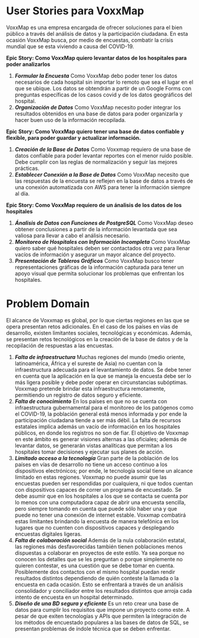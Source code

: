 # User Stories para VoxxMap

VoxxMap es una empresa encargada de ofrecer soluciones para el bien público a través del análisis de datos y la participación ciudadana. En esta ocasión VoxxMap busca, por medio de encuestas, combatir la crisis mundial que se esta viviendo a causa del COVID-19.


**Epic Story: Como VoxxMap quiero levantar datos de los hospitales para poder analizarlos**

1. _**Formular la Encuesta**_ Como VoxxMap debo poder tener los datos necesarios de cada hospital sin importar lo remoto que sea el lugar en el que se ubique. Los datos se obtendrán a partir de un Google Forms con preguntas específicas de los casos covid y de los datos geográficos del hospital.
2. _**Organización de Datos**_ Como VoxxMap necesito poder integrar los resultados obtenidos en una base de datos para poder organizarla y hacer buen uso de la información recopilada.

**Epic Story: Como VoxxMap quiero tener una base de datos confiable y flexible, para poder guardar y actualizar información.**

1. _**Creación de la Base de Datos**_ Como Voxxmap requiero de una base de datos confiable para poder levantar reportes con el menor ruido posible. Debe cumplir con las reglas de normalización y seguir las mejores prácticas.
2. _**Establecer Conexión a la Base de Datos**_ Como VoxxMap necesito que las respuestas de la encuesta se reflejen en la base de datos a través de una conexión automatizada con AWS para tener la información siempre al día.

**Epic Story: Como VoxxMap requiero de un ánalisis de los datos de los hospitales**

1. _**Ánalisis de Datos con Funciones de PostgreSQL**_ Como VoxxMap deseo obtener conclusiones a partir de la información levantada que sea valiosa para llevar a cabo el análisis necesario.
2. _**Monitoreo de Hospitales con Información Incompleta**_ Como VoxxMap quiero saber qué hospitales deben ser contactados otra vez para llenar vacíos de información y asegurar un mayor alcance del proyecto.
3. _**Presentación de Tableros Gráficos**_ Como VoxxMap busco tener representaciones gráficas de la información capturada para tener un apoyo visual que permita solucionar los problemas que enfrentan los hospitales.

# Problem Domain

El alcance de Voxxmap es global, por lo que ciertas regiones en las que se opera presentan retos adicionales. En el caso de los países en vías de desarrollo, existen limitantes sociales, tecnológicas y económicas. Además, se presentan retos tecnológicos en la creación de la base de datos y de la recopilación de respuestas a las encuestas. 

1. _**Falta de infraestructura**_ Muchas regiones del mundo (medio oriente, latinoamérica, África y el sureste de Asia) no cuentan con la infraestructura adecuada para el levantamiento de datos. Se debe tener en cuenta que la aplicación en la que se maneja la encuesta debe ser lo más ligera posible y debe poder operar en circunstancias subóptimas. Voxxmap pretende brindar esta infraestructura remotamente, permitiendo un registro de datos seguro y eficiente.  
2. _**Falta de conocimiento**_ En los países en que no se cuenta con infraestructura gubernamental para el monitoreo de los patógenos como el COVID-19, la población general está menos informada y por ende la participación ciudadana tiende a ser más débil. La falta de recursos estatales implica además un vacío de información en los hospitales públicos, en donde los registros no son de fiar. El objetivo de Voxxmap en este ámbito es generar visiones alternas a las oficiales; además de levantar datos, se generarán vistas analíticas que permitan a los hospitales tomar decisiones y ejecutar sus planes de acción.  
3. _**Limitado acceso a la tecnología**_ Gran parte de la población de los países en vías de desarrollo no tiene un acceso continuo a los dispositivos electrónicos; por ende, le tecnología social tiene un alcance limitado en estas regiones. Voxxmap no puede asumir que las encuestas pueden ser respondidas por cualquiera, ni que todos cuentan con dispositivos capaces de correr un programa de encuestado. Se debe asumir que en los hospitales a los que se contacta se cuenta por lo menos con una computadora capaz de abrir una encuesta sencilla, pero siempre tomando en cuenta que puede sólo haber una y que puede no tener una conexión de internet estable. Voxxmap combatirá estas limitantes brindando la encuesta de manera telefónica en los lugares que no cuenten con dispositivos capaces y desplegando encuestas digitales ligeras. 
4. _**Falta de colaboración social**_ Además de la nula colaboración estatal, las regiones más desfavorecidas también tienen poblaciones menos dispuestas a colaborar en proyectos de este estilo. Ya sea porque no conocen los detalles que se les preguntan o porque simplemente no quieren contestar, es una cuestión que se debe tomar en cuenta. Posiblemente dos contactos con el mismo hospital puedan rendir resultados distintos dependiendo de quién conteste la llamada o la encuesta en cada ocasión. Esto se enfrentará a través de un análisis consolidador y conciliador entre los resultados distintos que arroja cada intento de encuesta en un hospital determinado.  
5. _**Diseño de una BD segura y eficiente**_ Es un reto crear una base de datos para cumplir los requisitos que impone un proyecto como este. A pesar de que exiten tecnologías y APIs que permiten la integración de los métodos de encuestado populares a las bases de datos de SQL, se presentan problemas de índole técnica que se deben enfrentar. 


